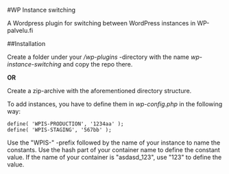 #WP Instance switching

A Wordpress plugin for switching between WordPress instances in WP-palvelu.fi

##Installation

Create a folder under your */wp-plugins* -directory with the name *wp-instance-switching*
and copy the repo there.

**OR**

Create a zip-archive with the aforementioned directory structure.

To add instances, you have to define them in *wp-config.php* in the following way:
```
define( 'WPIS-PRODUCTION', '1234aa' );
define( 'WPIS-STAGING', '567bb' );

```
Use the "WPIS-" -prefix followed by the name of your instance to name the constants.
Use the hash part of your container name to define the constant value. If the name of
your container is "asdasd_123", use "123" to define the value.

